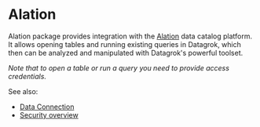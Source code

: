 # Alation

Alation package provides integration with the [Alation](https://www.alation.com/) data catalog platform. It allows opening tables and running existing queries in Datagrok, which then can be analyzed and manipulated with Datagrok's powerful toolset.

_Note that to open a table or run a query you need to provide access credentials._

See also:

* [Data Connection](https://datagrok.ai/help/access/access#data-connection)
* [Security overview](https://datagrok.ai/help/govern/security)

